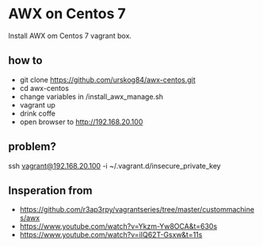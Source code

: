 # AWX on Centos 7
Install AWX om Centos 7 vagrant box.

## how to 

* git clone https://github.com/urskog84/awx-centos.git
* cd awx-centos
* change variables in /install_awx_manage.sh
* vagrant up
* drink coffe
* open browser to http://192.168.20.100

## problem?
ssh vagrant@192.168.20.100 -i ~/.vagrant.d/insecure_private_key 

## Insperation from 
- https://github.com/r3ap3rpy/vagrantseries/tree/master/custommachines/awx
- https://www.youtube.com/watch?v=Ykzm-Yw8OCA&t=630s
- https://www.youtube.com/watch?v=iIQ62T-Gsxw&t=11s
